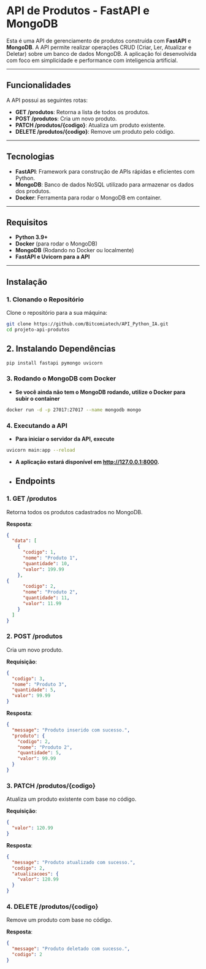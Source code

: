 # API de Produtos - FastAPI e MongoDB

Esta é uma API de gerenciamento de produtos construída com **FastAPI** e **MongoDB**. A API permite realizar operações CRUD (Criar, Ler, Atualizar e Deletar) sobre um banco de dados MongoDB. A aplicação foi desenvolvida com foco em simplicidade e performance com inteligencia artificial.

---

## Funcionalidades

A API possui as seguintes rotas:

- **GET /produtos**: Retorna a lista de todos os produtos.
- **POST /produtos**: Cria um novo produto.
- **PATCH /produtos/{codigo}**: Atualiza um produto existente.
- **DELETE /produtos/{codigo}**: Remove um produto pelo código.

---

## Tecnologias

- **FastAPI**: Framework para construção de APIs rápidas e eficientes com Python.
- **MongoDB**: Banco de dados NoSQL utilizado para armazenar os dados dos produtos.
- **Docker**: Ferramenta para rodar o MongoDB em container.

---

## Requisitos

- **Python 3.9+**
- **Docker** (para rodar o MongoDB)
- **MongoDB** (Rodando no Docker ou localmente)
- **FastAPI e Uvicorn para a API**

---

## Instalação

### 1. Clonando o Repositório

Clone o repositório para a sua máquina:

```bash
git clone https://github.com/Bitcomiatech/API_Python_IA.git
cd projeto-api-produtos
```
## 2. Instalando Dependências
```bash
pip install fastapi pymongo uvicorn
```
### 3. Rodando o MongoDB com Docker
- **Se você ainda não tem o MongoDB rodando, utilize o Docker para subir o container**
```bash
docker run -d -p 27017:27017 --name mongodb mongo
```
### 4. Executando a API
- **Para iniciar o servidor da API, execute**
```bash
uvicorn main:app --reload
```
- **A aplicação estará disponível em http://127.0.0.1:8000.**

- ## Endpoints

### 1. **GET /produtos**

Retorna todos os produtos cadastrados no MongoDB.

**Resposta**:

```json
{
  "data": [
    {
      "codigo": 1,
      "nome": "Produto 1",
      "quantidade": 10,
      "valor": 199.99
    },
{
      "codigo": 2,
      "nome": "Produto 2",
      "quantidade": 11,
      "valor": 11.99
    }
  ]
}
```

### 2. **POST /produtos**

Cria um novo produto.

**Requisição**:

```json
{
  "codigo": 3,
  "nome": "Produto 3",
  "quantidade": 5,
  "valor": 99.99
}
```
**Resposta**:
```json
{
  "message": "Produto inserido com sucesso.",
  "produto": {
    "codigo": 2,
    "nome": "Produto 2",
    "quantidade": 5,
    "valor": 99.99
  }
}
```

### 3. **PATCH /produtos/{codigo}**

Atualiza um produto existente com base no código.

**Requisição**:

```json
{
  "valor": 120.99
}
```
**Resposta**:
```json
{
  "message": "Produto atualizado com sucesso.",
  "codigo": 2,
  "atualizacoes": {
    "valor": 120.99
  }
}
```

### 4. **DELETE /produtos/{codigo}**

Remove um produto com base no código.

**Resposta**:
```json
{
  "message": "Produto deletado com sucesso.",
  "codigo": 2
}
```

